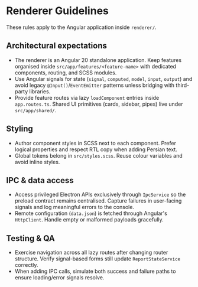 # Renderer Guidelines

These rules apply to the Angular application inside `renderer/`.

## Architectural expectations
- The renderer is an Angular 20 standalone application. Keep features organised inside `src/app/features/<feature-name>` with dedicated components, routing, and SCSS modules.
- Use Angular signals for state (`signal`, `computed`, `model`, `input`, `output`) and avoid legacy `@Input()`/`EventEmitter` patterns unless bridging with third-party libraries.
- Provide feature routes via lazy `loadComponent` entries inside `app.routes.ts`. Shared UI primitives (cards, sidebar, pipes) live under `src/app/shared/`.

## Styling
- Author component styles in SCSS next to each component. Prefer logical properties and respect RTL copy when adding Persian text.
- Global tokens belong in `src/styles.scss`. Reuse colour variables and avoid inline styles.

## IPC & data access
- Access privileged Electron APIs exclusively through `IpcService` so the preload contract remains centralised. Capture failures in user-facing signals and log meaningful errors to the console.
- Remote configuration (`data.json`) is fetched through Angular's `HttpClient`. Handle empty or malformed payloads gracefully.

## Testing & QA
- Exercise navigation across all lazy routes after changing router structure. Verify signal-based forms still update `ReportStateService` correctly.
- When adding IPC calls, simulate both success and failure paths to ensure loading/error signals resolve.
